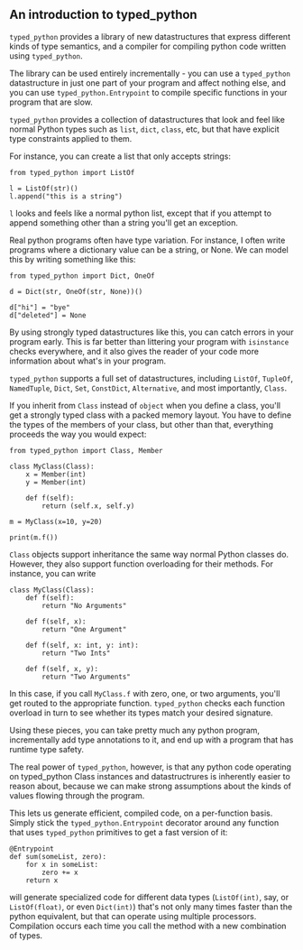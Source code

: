 ## An introduction to typed_python

`typed_python` provides a library of new datastructures that express different
kinds of type semantics, and a compiler for compiling python
code written using `typed_python`.

The library can be used entirely incrementally - you can use a
`typed_python` datastructure in just one part of your program and affect
nothing else, and you can use `typed_python.Entrypoint` to compile specific functions in
your program that are slow.

`typed_python` provides a collection of datastructures that look and feel like
normal Python types such as `list`, `dict`, `class`, etc, but that
have explicit type constraints applied to them.

For instance, you can create a list that only accepts strings:

```
from typed_python import ListOf

l = ListOf(str)()
l.append("this is a string")
```

`l` looks and feels like a normal python list, except that if you attempt to
append something other than a string you'll get an exception.

Real python programs often have type variation. For instance, I often
write programs where a dictionary value can be a string, or None. We can
model this by writing something like this:

```
from typed_python import Dict, OneOf

d = Dict(str, OneOf(str, None))()

d["hi"] = "bye"
d["deleted"] = None
```

By using strongly typed datastructures like this, you can catch errors in your
program early.  This is far better than littering your program with `isinstance`
checks everywhere, and it also gives the reader of your code more information
about what's in your program.

`typed_python` supports a full set of datastructures, including `ListOf`, `TupleOf`,
`NamedTuple`, `Dict`, `Set`, `ConstDict`, `Alternative`, and most importantly,
`Class`.

If you inherit from `Class` instead of `object` when you define a class, you'll
get a strongly typed class with a packed memory layout. You have to define the
types of the members of your class, but other than that, everything proceeds
the way you would expect:

```
from typed_python import Class, Member

class MyClass(Class):
    x = Member(int)
    y = Member(int)

    def f(self):
        return (self.x, self.y)

m = MyClass(x=10, y=20)

print(m.f())
```

`Class` objects support inheritance the same way normal Python classes do. However, they
also support function overloading for their methods. For instance, you can
write

```
class MyClass(Class):
    def f(self):
        return "No Arguments"

    def f(self, x):
        return "One Argument"

    def f(self, x: int, y: int):
        return "Two Ints"

    def f(self, x, y):
        return "Two Arguments"
```

In this case, if you call `MyClass.f` with zero, one, or two arguments, you'll
get routed to the appropriate function. `typed_python` checks each function
overload in turn to see whether its types match your desired signature.

Using these pieces, you can take pretty much any python program, incrementally add
type annotations to it, and end up with a program that has runtime type safety.

The real power of `typed_python`, however, is that any python code operating
on typed_python Class instances and datastructrures is inherently easier
to reason about, because we can make strong assumptions about the kinds of
values flowing through the program.

This lets us generate efficient, compiled code, on a per-function basis.
Simply stick the `typed_python.Entrypoint` decorator around
any function that uses `typed_python` primitives to get a fast version
of it:

```
@Entrypoint
def sum(someList, zero):
    for x in someList:
        zero += x
    return x
```

will generate specialized code for different data types (`ListOf(int)`, say, or
`ListOf(float)`, or even `Dict(int)`) that's not only many times faster than
the python equivalent, but that can operate using multiple processors.
Compilation occurs each time you call the method with a new combination
of types.
